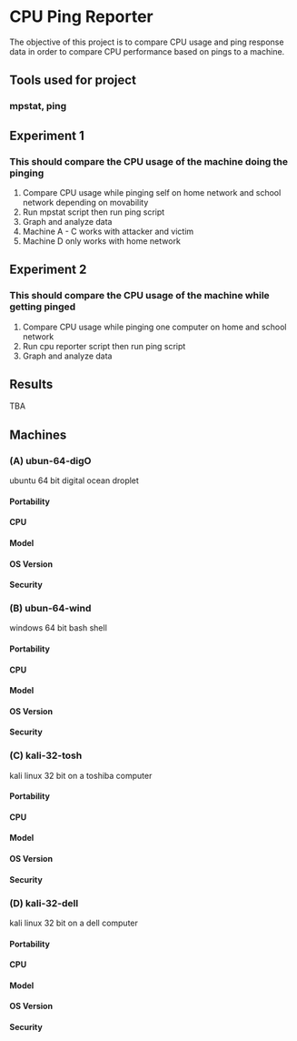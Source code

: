 # CPU Ping Reporter
The objective of this project is to compare CPU usage and ping response data in order to compare CPU performance based on pings to a machine.

## Tools used for project
### mpstat, ping

## Experiment 1
### This should compare the CPU usage of the machine doing the pinging
1. Compare CPU usage while pinging self on home network and school network depending on movability
2. Run mpstat script then run ping script
3. Graph and analyze data
4. Machine A - C works with attacker and victim
5. Machine D only works with home network

## Experiment 2
### This should compare the CPU usage of the machine while getting pinged
1. Compare CPU usage while pinging one computer on home and school network
2. Run cpu reporter script then run ping script 
3. Graph and analyze data

## Results
TBA

## Machines
### (A) ubun-64-digO
ubuntu 64 bit digital ocean droplet
#### Portability
#### CPU
#### Model
#### OS Version
#### Security

### (B) ubun-64-wind
windows 64 bit bash shell
#### Portability
#### CPU
#### Model
#### OS Version
#### Security

### (C) kali-32-tosh
kali linux 32 bit on a toshiba computer
#### Portability
#### CPU
#### Model
#### OS Version
#### Security

### (D) kali-32-dell
kali linux 32 bit on a dell computer
#### Portability
#### CPU
#### Model
#### OS Version
#### Security
